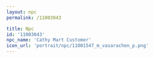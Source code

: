 ```yaml
---
layout: npc
permalink: /11003043

title: Npc
id: '11003043'
npc_name: 'Cathy Mart Customer'
icon_url: 'portrait/npc/11001547_m_vasarachen_p.png'
---
```

